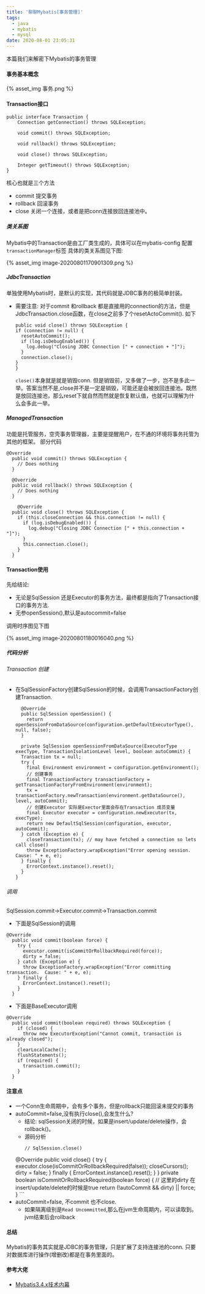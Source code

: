 ```yaml
---
title: '聊聊Mybatis[事务管理]'
tags:
  - java
  - mybatis
  - mysql
date: 2020-08-01 23:05:31
---
```



本篇我们来解密下Mybatis的事务管理

<!-- more -->

#### 事务基本概念
<!-- ![事务](Mybatis-4/事务.png) -->
{% asset_img 事务.png %}

####  Transaction接口
```
public interface Transaction {
    Connection getConnection() throws SQLException;

    void commit() throws SQLException;

    void rollback() throws SQLException;

    void close() throws SQLException;

    Integer getTimeout() throws SQLException;
}
```
核心也就是三个方法
* commit 提交事务
* rollback 回滚事务
* close 关闭一个连接，或者是把conn连接放回连接池中。
##### 类关系图
Mybatis中的Transaction是由工厂类生成的，具体可以在mybatis-config 配置`transactionManager`标签
具体的类关系图见下图:
<!-- ![image-20200801170901309](Mybatis-4/image-20200801170901309.png) -->
{% asset_img image-20200801170901309.png %}

##### JdbcTransaction 
单独使用Mybatis时，是默认的实现，其代码就是JDBC事务的极简单封装。
* 需要注意: 对于commit 和rollback 都是直接用的connection的方法，但是JdbcTransaction.close函数，在close之前多了个resetActoCommit(). 如下
	```
	public void close() throws SQLException {
    if (connection != null) {
      resetAutoCommit();
      if (log.isDebugEnabled()) {
        log.debug("Closing JDBC Connection [" + connection + "]");
      }
      connection.close();
    }
  }
	```
	`close()`本身就是就是销毁conn. 但是销毁前，又多做了一步，岂不是多此一举。答案当然不是,close并不是一定是销毁，可能还是会被放回连接池。既然是放回连接池，那么reset下就自然而然就是恢复默认值，也就可以理解为什么会多此一举。
	
##### ManagedTransaction
功能是托管服务，空壳事务管理器，主要是提醒用户，在不通的环境将事务托管为其他的框架。
部分代码
```
@Override
  public void commit() throws SQLException {
    // Does nothing
  }

  @Override
  public void rollback() throws SQLException {
    // Does nothing
  }
  
	@Override
  public void close() throws SQLException {
    if (this.closeConnection && this.connection != null) {
      if (log.isDebugEnabled()) {
        log.debug("Closing JDBC Connection [" + this.connection + "]");
      }
      this.connection.close();
    }
  }
```
#### Transaction使用
先给结论: 
- 无论是SqlSession 还是Executor的事务方法，最终都是指向了Transaction接口的事务方法.
- 无参openSession(),默认是autocommit=false 

调用时序图见下图
<!-- ![image-20200801180016040](Mybatis-4/image-20200801180016040.png) -->
{% asset_img image-20200801180016040.png %}

##### 代码分析
###### Transaction 创建
- 在SqlSessionFactory创建SqlSession的时候，会调用TransactionFactory创建Transaction.
  ```
  	@Override
    public SqlSession openSession() {
      return openSessionFromDataSource(configuration.getDefaultExecutorType(), null, false);
    }	
    
    private SqlSession openSessionFromDataSource(ExecutorType execType, TransactionIsolationLevel level, boolean autoCommit) {
    Transaction tx = null;
    try {
      final Environment environment = configuration.getEnvironment();
      // 创建事务
      final TransactionFactory transactionFactory = getTransactionFactoryFromEnvironment(environment);
      tx = transactionFactory.newTransaction(environment.getDataSource(), level, autoCommit);
      // 创建Executor 实际是Exector里面会存在Transaction 成员变量
      final Executor executor = configuration.newExecutor(tx, execType);
      return new DefaultSqlSession(configuration, executor, autoCommit);
    } catch (Exception e) {
      closeTransaction(tx); // may have fetched a connection so lets call close()
      throw ExceptionFactory.wrapException("Error opening session.  Cause: " + e, e);
    } finally {
      ErrorContext.instance().reset();
    }
  }
  ```
###### 调用
SqlSession.commit->Executor.commit->Transaction.commit

- 下面是SqlSession的调用
```
@Override
  public void commit(boolean force) {
    try {
      executor.commit(isCommitOrRollbackRequired(force));
      dirty = false;
    } catch (Exception e) {
      throw ExceptionFactory.wrapException("Error committing transaction.  Cause: " + e, e);
    } finally {
      ErrorContext.instance().reset();
    }
  }
```

- 下面是BaseExecutor调用
```
@Override
  public void commit(boolean required) throws SQLException {
    if (closed) {
      throw new ExecutorException("Cannot commit, transaction is already closed");
    }
    clearLocalCache();
    flushStatements();
    if (required) {
      transaction.commit();
    }
  }
```

#### 注意点
- 一个Conn生命周期中，会有多个事务，但是rollback只能回滚未提交的事务
- autoCommit=false,没有执行close(),会发生什么?
	- 结论: sqlSession关闭的时候，如果是insert/update/delete操作，会rollback()。
	- 源码分析
		```
		// SqlSession.close()
	@Override
  public void close() {
    try {
      executor.close(isCommitOrRollbackRequired(false));
      closeCursors();
      dirty = false;
    } finally {
      ErrorContext.instance().reset();
    }
  }
  private boolean isCommitOrRollbackRequired(boolean force) {
  	// 这里的dirty 在insert/update/delete的时候是true
    return (!autoCommit && dirty) || force;
  }
		```
- autoCommit=false, 不commit 也不close.
	- 如果隔离级别是`Read Uncommitted`,那么在jvm生命周期内，可以读取到。jvm结束后会rollback

#### 总结
Mybatis的事务其实就是JDBC的事务管理，只是扩展了支持连接池的conn. 只要对数据库进行操作(增删改)都是在事务里面的。

#### 参考大佬
- [Mybatis3.4.x技术内幕](https://my.oschina.net/zudajun?tab=newest&catalogId=3532897)